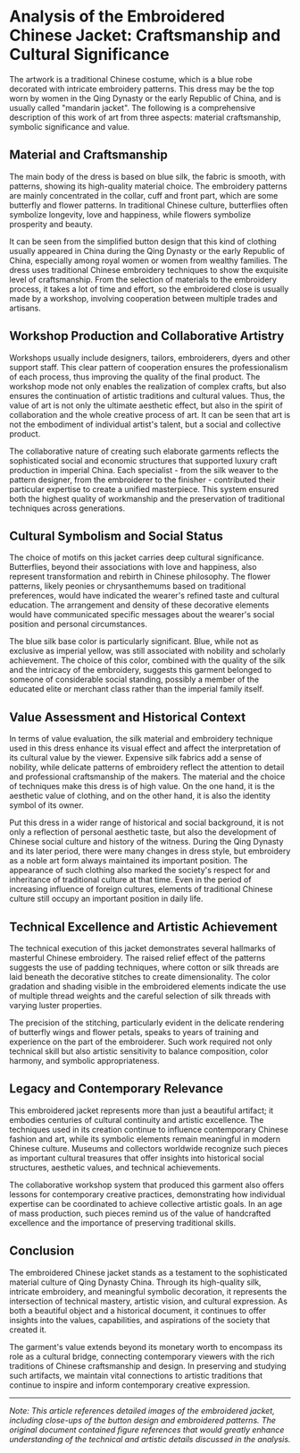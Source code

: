 # Analysis of the Embroidered Chinese Jacket: Craftsmanship and Cultural Significance

The artwork is a traditional Chinese costume, which is a blue robe decorated with intricate embroidery patterns. This dress may be the top worn by women in the Qing Dynasty or the early Republic of China, and is usually called "mandarin jacket". The following is a comprehensive description of this work of art from three aspects: material craftsmanship, symbolic significance and value.

## Material and Craftsmanship

The main body of the dress is based on blue silk, the fabric is smooth, with patterns, showing its high-quality material choice. The embroidery patterns are mainly concentrated in the collar, cuff and front part, which are some butterfly and flower patterns. In traditional Chinese culture, butterflies often symbolize longevity, love and happiness, while flowers symbolize prosperity and beauty.

It can be seen from the simplified button design that this kind of clothing usually appeared in China during the Qing Dynasty or the early Republic of China, especially among royal women or women from wealthy families. The dress uses traditional Chinese embroidery techniques to show the exquisite level of craftsmanship. From the selection of materials to the embroidery process, it takes a lot of time and effort, so the embroidered close is usually made by a workshop, involving cooperation between multiple trades and artisans.

## Workshop Production and Collaborative Artistry

Workshops usually include designers, tailors, embroiderers, dyers and other support staff. This clear pattern of cooperation ensures the professionalism of each process, thus improving the quality of the final product. The workshop mode not only enables the realization of complex crafts, but also ensures the continuation of artistic traditions and cultural values. Thus, the value of art is not only the ultimate aesthetic effect, but also in the spirit of collaboration and the whole creative process of art. It can be seen that art is not the embodiment of individual artist's talent, but a social and collective product.

The collaborative nature of creating such elaborate garments reflects the sophisticated social and economic structures that supported luxury craft production in imperial China. Each specialist - from the silk weaver to the pattern designer, from the embroiderer to the finisher - contributed their particular expertise to create a unified masterpiece. This system ensured both the highest quality of workmanship and the preservation of traditional techniques across generations.

## Cultural Symbolism and Social Status

The choice of motifs on this jacket carries deep cultural significance. Butterflies, beyond their associations with love and happiness, also represent transformation and rebirth in Chinese philosophy. The flower patterns, likely peonies or chrysanthemums based on traditional preferences, would have indicated the wearer's refined taste and cultural education. The arrangement and density of these decorative elements would have communicated specific messages about the wearer's social position and personal circumstances.

The blue silk base color is particularly significant. Blue, while not as exclusive as imperial yellow, was still associated with nobility and scholarly achievement. The choice of this color, combined with the quality of the silk and the intricacy of the embroidery, suggests this garment belonged to someone of considerable social standing, possibly a member of the educated elite or merchant class rather than the imperial family itself.

## Value Assessment and Historical Context

In terms of value evaluation, the silk material and embroidery technique used in this dress enhance its visual effect and affect the interpretation of its cultural value by the viewer. Expensive silk fabrics add a sense of nobility, while delicate patterns of embroidery reflect the attention to detail and professional craftsmanship of the makers. The material and the choice of techniques make this dress is of high value. On the one hand, it is the aesthetic value of clothing, and on the other hand, it is also the identity symbol of its owner.

Put this dress in a wider range of historical and social background, it is not only a reflection of personal aesthetic taste, but also the development of Chinese social culture and history of the witness. During the Qing Dynasty and its later period, there were many changes in dress style, but embroidery as a noble art form always maintained its important position. The appearance of such clothing also marked the society's respect for and inheritance of traditional culture at that time. Even in the period of increasing influence of foreign cultures, elements of traditional Chinese culture still occupy an important position in daily life.

## Technical Excellence and Artistic Achievement

The technical execution of this jacket demonstrates several hallmarks of masterful Chinese embroidery. The raised relief effect of the patterns suggests the use of padding techniques, where cotton or silk threads are laid beneath the decorative stitches to create dimensionality. The color gradation and shading visible in the embroidered elements indicate the use of multiple thread weights and the careful selection of silk threads with varying luster properties.

The precision of the stitching, particularly evident in the delicate rendering of butterfly wings and flower petals, speaks to years of training and experience on the part of the embroiderer. Such work required not only technical skill but also artistic sensitivity to balance composition, color harmony, and symbolic appropriateness.

## Legacy and Contemporary Relevance

This embroidered jacket represents more than just a beautiful artifact; it embodies centuries of cultural continuity and artistic excellence. The techniques used in its creation continue to influence contemporary Chinese fashion and art, while its symbolic elements remain meaningful in modern Chinese culture. Museums and collectors worldwide recognize such pieces as important cultural treasures that offer insights into historical social structures, aesthetic values, and technical achievements.

The collaborative workshop system that produced this garment also offers lessons for contemporary creative practices, demonstrating how individual expertise can be coordinated to achieve collective artistic goals. In an age of mass production, such pieces remind us of the value of handcrafted excellence and the importance of preserving traditional skills.

## Conclusion

The embroidered Chinese jacket stands as a testament to the sophisticated material culture of Qing Dynasty China. Through its high-quality silk, intricate embroidery, and meaningful symbolic decoration, it represents the intersection of technical mastery, artistic vision, and cultural expression. As both a beautiful object and a historical document, it continues to offer insights into the values, capabilities, and aspirations of the society that created it.

The garment's value extends beyond its monetary worth to encompass its role as a cultural bridge, connecting contemporary viewers with the rich traditions of Chinese craftsmanship and design. In preserving and studying such artifacts, we maintain vital connections to artistic traditions that continue to inspire and inform contemporary creative expression.

---

*Note: This article references detailed images of the embroidered jacket, including close-ups of the button design and embroidered patterns. The original document contained figure references that would greatly enhance understanding of the technical and artistic details discussed in the analysis.*
